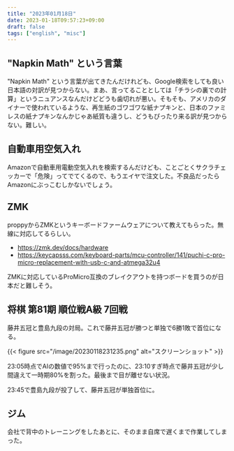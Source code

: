 ```yaml
---
title: "2023年01月18日"
date: 2023-01-18T09:57:23+09:00
draft: false
tags: ["english", "misc"]
---
```


## "Napkin Math" という言葉

"Napkin Math" という言葉が出てきたんだけれども、Google検索をしても良い日本語の対訳が見つからない。まあ、言ってることとしては「チラシの裏での計算」というニュアンスなんだけどどうも歯切れが悪い。そもそも、アメリカのダイナーで使われているような、再生紙のゴワゴワな紙ナプキンと、日本のファミレスの紙ナプキンなんかじゃあ紙質も違うし、どうもぴったり来る訳が見つからない。難しい。

## 自動車用空気入れ

Amazonで自動車用電動空気入れを検索するんだけども、ことごとくサクラチェッカーで「危険」ってでてくるので、もうエイヤで注文した。不良品だったらAmazonにぶっこむしかないでしょう。

## ZMK

proppyからZMKというキーボードファームウェアについて教えてもらった。無線に対応してるらしい。

* <https://zmk.dev/docs/hardware>
* <https://keycapsss.com/keyboard-parts/mcu-controller/141/puchi-c-pro-micro-replacement-with-usb-c-and-atmega32u4>

ZMKに対応しているProMicro互換のブレイクアウトを持つボードを買うのが日本だと難しそう。

## 将棋 第81期 順位戦A級 7回戦

藤井五冠と豊島九段の対局。これで藤井五冠が勝つと単独で6勝1敗で首位になる。

{{< figure src="/image/20230118231235.png" alt="スクリーンショット" >}}

23:05時点でAIの数値で95%まで行ったのに、23:10すぎ時点で藤井五冠が少し間違えて一時期80%を割った。最後まで目が離せない状況。

23:45で豊島九段が投了して、藤井五冠が単独首位に。

## ジム

会社で背中のトレーニングをしたあとに、そのまま自席で遅くまで作業してしまった。
